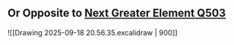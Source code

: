 ## Or Opposite to [Next Greater Element  Q503](https://leetcode.com/problems/next-greater-element-ii/)
![[Drawing 2025-09-18 20.56.35.excalidraw | 900]]
